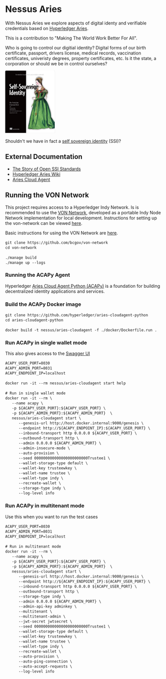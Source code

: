 # Nessus Aries

With Nessus Aries we explore aspects of digital identy and verifiable credentials based on [Hyperledger Aries](https://www.hyperledger.org/use/aries).

This is a contribution to "Making The World Work Better For All".

Who is going to control our digitial identity? Digital forms of our birth certificate, passport, drivers license,
medical records, vaccination certificates, univeristy degrees, property certificates, etc.
Is it the state, a corporation or should we be in control ourselves?

<img src="docs/img/ssi-book.png" height="200">

Shouldn't we have in fact a [self sovereign identity](https://www.manning.com/books/self-sovereign-identity) (SSI)?

## External Documentation

* [The Story of Open SSI Standards](https://www.youtube.com/watch?v=RllH91rcFdE)
* [Hyperledger Aries Wiki](https://wiki.hyperledger.org/display/aries)
* [Aries Cloud Agent](https://github.com/hyperledger/aries-acapy-controllers/tree/main/AliceFaberAcmeDemo)

## Running the VON Network

This project requires access to a Hyperledger Indy Network. Is is recommended to use the [VON Network](https://github.com/bcgov/von-network), developed as a portable Indy Node Network implementation for local development. Instructions for setting up the von-network can be viewed [here](https://github.com/bcgov/von-network#running-the-network-locally).

Basic instructions for using the VON Network are [here](https://github.com/bcgov/von-network/blob/main/docs/UsingVONNetwork.md).

```
git clone https://github.com/bcgov/von-network
cd von-network

./manage build
./manage up --logs
```

### Running the ACAPy Agent

Hyperledger [Aries Cloud Agent Python (ACAPy)](https://github.com/hyperledger/aries-cloudagent-python) is a foundation for building decentralized identity applications and services.

### Build the ACAPy Docker image

```
git clone https://github.com/hyperledger/aries-cloudagent-python
cd aries-cloudagent-python

docker build -t nessus/aries-cloudagent -f ./docker/Dockerfile.run .
```

### Run ACAPy in single wallet mode

This also gives access to the [Swagger UI](http://localhost:8031)

```
ACAPY_USER_PORT=8030
ACAPY_ADMIN_PORT=8031
ACAPY_ENDPOINT_IP=localhost

docker run -it --rm nessus/aries-cloudagent start help

# Run in single wallet mode
docker run -it --rm \
   --name acapy \
   -p ${ACAPY_USER_PORT}:${ACAPY_USER_PORT} \
   -p ${ACAPY_ADMIN_PORT}:${ACAPY_ADMIN_PORT}  \
   nessus/aries-cloudagent start \
      --genesis-url http://host.docker.internal:9000/genesis \
      --endpoint http://${ACAPY_ENDPOINT_IP}:${ACAPY_USER_PORT} \
      --inbound-transport http 0.0.0.0 ${ACAPY_USER_PORT} \
      --outbound-transport http \
      --admin 0.0.0.0 ${ACAPY_ADMIN_PORT} \
      --admin-insecure-mode \
      --auto-provision \
      --seed 000000000000000000000000Trustee1 \
      --wallet-storage-type default \
      --wallet-key trusteewkey \
      --wallet-name trustee \
      --wallet-type indy \
      --recreate-wallet \
      --storage-type indy \
      --log-level info
```

### Run ACAPy in multitenant mode

Use this when you want to run the test cases

```
ACAPY_USER_PORT=8030
ACAPY_ADMIN_PORT=8031
ACAPY_ENDPOINT_IP=localhost

# Run in multitenant mode
docker run -it --rm \
   --name acapy \
   -p ${ACAPY_USER_PORT}:${ACAPY_USER_PORT} \
   -p ${ACAPY_ADMIN_PORT}:${ACAPY_ADMIN_PORT}  \
   nessus/aries-cloudagent start \
      --genesis-url http://host.docker.internal:9000/genesis \
      --endpoint http://${ACAPY_ENDPOINT_IP}:${ACAPY_USER_PORT} \
      --inbound-transport http 0.0.0.0 ${ACAPY_USER_PORT} \
      --outbound-transport http \
      --storage-type indy \
      --admin 0.0.0.0 ${ACAPY_ADMIN_PORT} \
      --admin-api-key adminkey \
      --multitenant \
      --multitenant-admin \
      --jwt-secret jwtsecret \
      --seed 000000000000000000000000Trustee1 \
      --wallet-storage-type default \
      --wallet-key trusteewkey \
      --wallet-name trustee \
      --wallet-type indy \
      --recreate-wallet \
      --auto-provision \
      --auto-ping-connection \
      --auto-accept-requests \
      --log-level info
```
